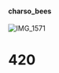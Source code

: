 #### charso_bees


![IMG_1571](https://user-images.githubusercontent.com/84490710/154124407-c8865657-64a2-4810-803d-3e66b3276c04.jpg)
#            420
